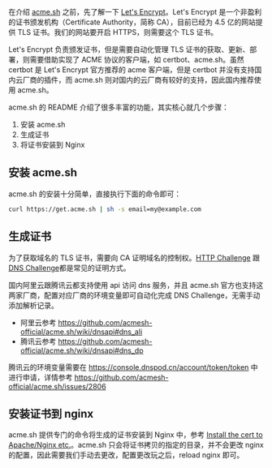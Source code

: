 在介绍 [acme.sh](https://github.com/acmesh-official/acme.sh) 之前，先了解一下 [Let's Encrypt](https://letsencrypt.org/getting-started/)。Let's Encrypt 是一个非盈利的证书颁发机构（Certificate Authority，简称 CA），目前已经为 4.5 亿的网站提供 TLS 证书。我们的网站要开启 HTTPS，则需要这个 TLS 证书。

Let's Encrypt 负责颁发证书，但是需要自动化管理 TLS 证书的获取、更新、部署，则需要借助实现了 ACME 协议的客户端，如 certbot、acme.sh。虽然 certbot 是 Let's Encrypt 官方推荐的 acme 客户端，但是 certbot 并没有支持国内云厂商的插件，而 acme.sh 则对国内的云厂商有较好的支持，因此国内推荐使用 acme.sh。


acme.sh 的 README 介绍了很多丰富的功能，其实核心就几个步骤：

1. 安装 acme.sh
2. 生成证书
3. 将证书安装到 Nginx

## 安装 acme.sh

acme.sh 的安装十分简单，直接执行下面的命令即可：

```bash
curl https://get.acme.sh | sh -s email=my@example.com
```

## 生成证书

为了获取域名的 TLS 证书，需要向 CA 证明域名的控制权。[HTTP Challenge](https://datatracker.ietf.org/doc/html/rfc8555#section-8.3) 跟 [DNS Challenge](https://datatracker.ietf.org/doc/html/rfc8555#section-8.4)都是常见的证明方式。

国内阿里云跟腾讯云都支持使用 api 访问 dns 服务，并且 acme.sh 官方也支持这两家厂商，配置对应厂商的环境变量即可自动化完成 DNS Challenge，无需手动添加解析记录。

- 阿里云参考 https://github.com/acmesh-official/acme.sh/wiki/dnsapi#dns_ali
- 腾讯云参考 https://github.com/acmesh-official/acme.sh/wiki/dnsapi#dns_dp

腾讯云的环境变量需要在 https://console.dnspod.cn/account/token/token 中进行申请，详情参考 https://github.com/acmesh-official/acme.sh/issues/2806


## 安装证书到 nginx

acme.sh 提供专门的命令将生成的证书安装到 Nginx 中，参考 [Install the cert to Apache/Nginx etc.](https://github.com/acmesh-official/acme.sh)。acme.sh 只会将证书拷贝的指定的目录，并不会更改 nginx 的配置，因此需要我们手动去更改，配置更改玩之后，reload nginx 即可。